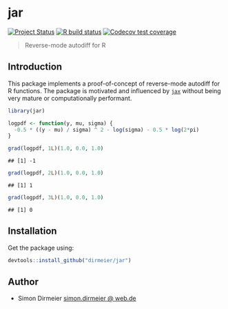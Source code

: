 
# jar

<!-- badges: start -->

[![Project
Status](http://www.repostatus.org/badges/latest/concept.svg)](http://www.repostatus.org/#concept)
[![R build
status](https://github.com/dirmeier/jar/workflows/R-CMD-check/badge.svg)](https://github.com/dirmeier/jar/actions)
[![Codecov test
coverage](https://codecov.io/gh/dirmeier/jar/branch/master/graph/badge.svg)](https://codecov.io/gh/dirmeier/jar?branch=master)
<!-- badges: end -->

> Reverse-mode autodiff for R

## Introduction

This package implements a proof-of-concept of reverse-mode autodiff for
R functions. The package is motivated and influenced by
[`jax`](https://github.com/google/jax) without being very mature or
computationally performant.

``` r
library(jar)

logpdf <- function(y, mu, sigma) {
  -0.5 * ((y - mu) / sigma) ^ 2 - log(sigma) - 0.5 * log(2*pi)
}

grad(logpdf, 1L)(1.0, 0.0, 1.0)
```

    ## [1] -1

``` r
grad(logpdf, 2L)(1.0, 0.0, 1.0)
```

    ## [1] 1

``` r
grad(logpdf, 3L)(1.0, 0.0, 1.0)
```

    ## [1] 0

## Installation

Get the package using:

``` r
devtools::install_github("dirmeier/jar")
```

## Author

  - Simon Dirmeier
    <a href="mailto:simon.dirmeier @ web.de">simon.dirmeier @ web.de</a>
